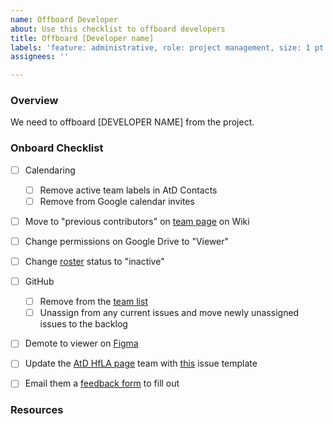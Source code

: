 ```yaml
---
name: Offboard Developer
about: Use this checklist to offboard developers
title: Offboard [Developer name]
labels: 'feature: administrative, role: project management, size: 1 pt'
assignees: ''

---
```


### Overview
We need to offboard [DEVELOPER NAME] from the project.

### Onboard Checklist
- [ ] Calendaring
    - [ ] Remove active team labels in AtD Contacts
    - [ ] Remove from Google calendar invites
- [ ] Move to "previous contributors" on [team page](https://github.com/hackforla/access-the-data/wiki/AtD-Team) on Wiki
- [ ] Change permissions on Google Drive to "Viewer"
- [ ] Change [roster](https://docs.google.com/spreadsheets/d/1b97Np96EimkxicW83pwnYkn7uDd7fCD5H_6F21nOkg4/edit#gid=0) status to "inactive"
- [ ] GitHub
     - [ ] Remove from the [team list](https://github.com/hackforla/access-the-data/projects/6#card-87792057)
    - [ ] Unassign from any current issues and move newly unassigned issues to the backlog
- [ ] Demote to viewer on [Figma](https://www.figma.com/files/team/966550530967927285/Access-The-Data/members?fuid=966550526030546346)
- [ ] Update the [AtD HfLA page](https://www.hackforla.org/projects/access-the-data) team with [this](https://github.com/hackforla/website/issues/new?assignees=&labels=P-Feature%3A+Project+Info+and+Page%2C+role%3A+back+end%2FdevOps%2C+role%3A+front+end%2C+Size%3A+Small%2C+size%3A+0.5pt%2C+time+sensitive&template=project-profile-card-review-and-update.yml&title=Update+Project+Profile%3A+%5BProject+Name%5D) issue template
- [ ] Email them a [feedback form](https://forms.gle/6TtHgC95kpv2WTfQ9) to fill out


### Resources
